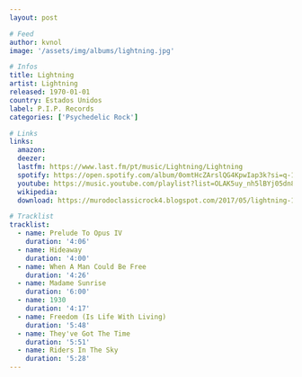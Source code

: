 ```yaml
---
layout: post

# Feed
author: kvnol
image: '/assets/img/albums/lightning.jpg'

# Infos
title: Lightning
artist: Lightning
released: 1970-01-01
country: Estados Unidos
label: P.I.P. Records
categories: ['Psychedelic Rock']

# Links
links:
  amazon:
  deezer:
  lastfm: https://www.last.fm/pt/music/Lightning/Lightning
  spotify: https://open.spotify.com/album/0omtHcZArslQG4KpwIap3k?si=q-1u_Oe9QIWq4Pq-vGEi3Q
  youtube: https://music.youtube.com/playlist?list=OLAK5uy_nh5lBYj05dn8SvOxNQIOwGiAqGyiJw3es
  wikipedia:
  download: https://murodoclassicrock4.blogspot.com/2017/05/lightning-1968-1971.html

# Tracklist
tracklist:
  - name: Prelude To Opus IV
    duration: '4:06'
  - name: Hideaway
    duration: '4:00'
  - name: When A Man Could Be Free
    duration: '4:26'
  - name: Madame Sunrise
    duration: '6:00'
  - name: 1930
    duration: '4:17'
  - name: Freedom (Is Life With Living)
    duration: '5:48'
  - name: They've Got The Time
    duration: '5:51'
  - name: Riders In The Sky
    duration: '5:28'
---
```

